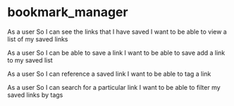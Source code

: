 # bookmark_manager

As a user
So I can see the links that I have saved
I want to be able to view a list of my saved links

As a user
So I can be able to save a link
I want to be able to save add a link to my saved list

As a user
So I can reference a saved link
I want to be able to tag a link

As a user
So I can search for a particular link
I want to be able to filter my saved links by tags
